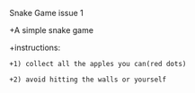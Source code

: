Snake Game issue 1

  +A simple snake game
  
  +instructions:
  
    +1) collect all the apples you can(red dots)
    
    +2) avoid hitting the walls or yourself
